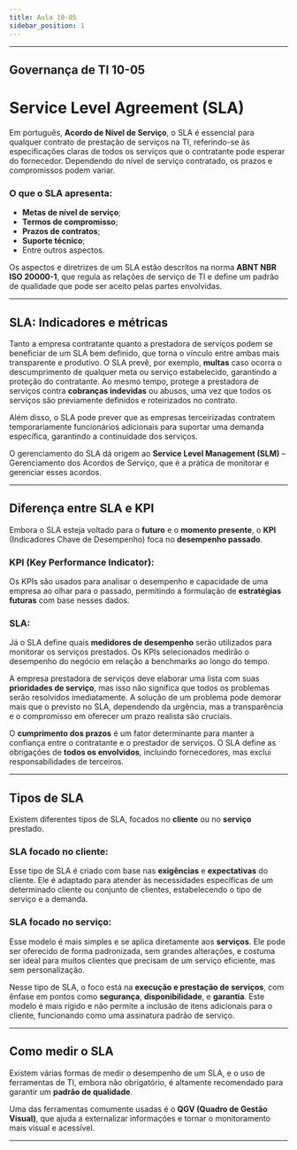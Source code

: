 ```yaml
---
title: Aula 10-05
sidebar_position: 1
---
```

---
## Governança de TI 10-05

# Service Level Agreement (SLA)

Em português, **Acordo de Nível de Serviço**, o SLA é essencial para qualquer contrato de prestação de serviços na TI, referindo-se às especificações claras de todos os serviços que o contratante pode esperar do fornecedor. Dependendo do nível de serviço contratado, os prazos e compromissos podem variar.

### O que o SLA apresenta:
- **Metas de nível de serviço**;
- **Termos de compromisso**;
- **Prazos de contratos**;
- **Suporte técnico**;
- Entre outros aspectos.

Os aspectos e diretrizes de um SLA estão descritos na norma **ABNT NBR ISO 20000-1**, que regula as relações de serviço de TI e define um padrão de qualidade que pode ser aceito pelas partes envolvidas.

---

## SLA: Indicadores e métricas

Tanto a empresa contratante quanto a prestadora de serviços podem se beneficiar de um SLA bem definido, que torna o vínculo entre ambas mais transparente e produtivo. O SLA prevê, por exemplo, **multas** caso ocorra o descumprimento de qualquer meta ou serviço estabelecido, garantindo a proteção do contratante. Ao mesmo tempo, protege a prestadora de serviços contra **cobranças indevidas** ou abusos, uma vez que todos os serviços são previamente definidos e roteirizados no contrato.

Além disso, o SLA pode prever que as empresas terceirizadas contratem temporariamente funcionários adicionais para suportar uma demanda específica, garantindo a continuidade dos serviços.

O gerenciamento do SLA dá origem ao **Service Level Management (SLM)** – Gerenciamento dos Acordos de Serviço, que é a prática de monitorar e gerenciar esses acordos.

---

## Diferença entre SLA e KPI

Embora o SLA esteja voltado para o **futuro** e o **momento presente**, o **KPI** (Indicadores Chave de Desempenho) foca no **desempenho passado**.

### KPI (Key Performance Indicator):
Os KPIs são usados para analisar o desempenho e capacidade de uma empresa ao olhar para o passado, permitindo a formulação de **estratégias futuras** com base nesses dados.

### SLA:
Já o SLA define quais **medidores de desempenho** serão utilizados para monitorar os serviços prestados. Os KPIs selecionados medirão o desempenho do negócio em relação a benchmarks ao longo do tempo.

A empresa prestadora de serviços deve elaborar uma lista com suas **prioridades de serviço**, mas isso não significa que todos os problemas serão resolvidos imediatamente. A solução de um problema pode demorar mais que o previsto no SLA, dependendo da urgência, mas a transparência e o compromisso em oferecer um prazo realista são cruciais.

O **cumprimento dos prazos** é um fator determinante para manter a confiança entre o contratante e o prestador de serviços. O SLA define as obrigações de **todos os envolvidos**, incluindo fornecedores, mas exclui responsabilidades de terceiros.

---

## Tipos de SLA

Existem diferentes tipos de SLA, focados no **cliente** ou no **serviço** prestado.

### SLA focado no cliente:
Esse tipo de SLA é criado com base nas **exigências** e **expectativas** do cliente. Ele é adaptado para atender às necessidades específicas de um determinado cliente ou conjunto de clientes, estabelecendo o tipo de serviço e a demanda.

### SLA focado no serviço:
Esse modelo é mais simples e se aplica diretamente aos **serviços**. Ele pode ser oferecido de forma padronizada, sem grandes alterações, e costuma ser ideal para muitos clientes que precisam de um serviço eficiente, mas sem personalização. 

Nesse tipo de SLA, o foco está na **execução e prestação de serviços**, com ênfase em pontos como **segurança**, **disponibilidade**, e **garantia**. Este modelo é mais rígido e não permite a inclusão de itens adicionais para o cliente, funcionando como uma assinatura padrão de serviço.

---

## Como medir o SLA

Existem várias formas de medir o desempenho de um SLA, e o uso de ferramentas de TI, embora não obrigatório, é altamente recomendado para garantir um **padrão de qualidade**.

Uma das ferramentas comumente usadas é o **QGV (Quadro de Gestão Visual)**, que ajuda a externalizar informações e tornar o monitoramento mais visual e acessível.

---